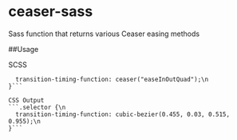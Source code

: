 # ceaser-sass
Sass function that returns various Ceaser easing methods

##Usage

SCSS
```.selector {\n
  transition-timing-function: ceaser("easeInOutQuad");\n
}```

CSS Output
```.selector {\n
  transition-timing-function: cubic-bezier(0.455, 0.03, 0.515, 0.955);\n
}```
